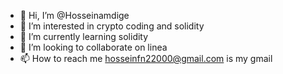- 👋 Hi, I’m @Hosseinamdige
- 👀 I’m interested in crypto coding and solidity
- 🌱 I’m currently learning solidity
- 💞️ I’m looking to collaborate on linea
- 📫 How to reach me hosseinfn22000@gmail.com is my gmail

<!---
Hosseinamdige/Hosseinamdige is a ✨ special ✨ repository because its `README.md` (this file) appears on your GitHub profile.
You can click the Preview link to take a look at your changes.
--->
